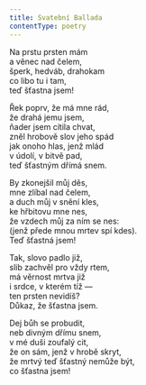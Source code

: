 ```yaml
---
title: Svatební Ballada
contentType: poetry
---
```


<section>

Na prstu prsten mám  
a věnec nad čelem,  
šperk, hedváb, drahokam  
co libo tu i tam,  
teď šťastna jsem!

</section>

<section>

Řek poprv, že má mne rád,  
že drahá jemu jsem,  
ňader jsem cítila chvat,  
zněl hrobově slov jeho spád  
jak onoho hlas, jenž mlád  
v údolí, v bitvě pad,  
teď šťastným dřímá snem.

</section>

<section>

By zkonejšil můj děs,  
mne zlíbal nad čelem,  
a duch můj v snění kles,  
ke hřbitovu mne nes,  
že vzdech můj za ním se nes:  
(jenž přede mnou mrtev spí kdes).  
Teď šťastná jsem!

</section>

<section>

Tak, slovo padlo již,  
slib zachvěl pro vždy rtem,  
má věrnost mrtva již  
i srdce, v kterém tíž —  
ten prsten nevidíš?  
Důkaz, že šťastna jsem.

</section>

<section>

Dej bůh se probudit,  
neb divným dřímu snem,  
v mé duši zoufalý cit,  
že on sám, jenž v hrobě skryt,  
že mrtvý teď šťastný nemůže být,  
co šťastna jsem!

</section>
